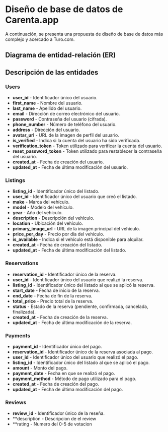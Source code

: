 # Diseño de base de datos de Carenta.app

A continuación, se presenta una propuesta de diseño de base de datos más complejo y acercado a Turo.com.

## Diagrama de entidad-relación (ER)

## Descripción de las entidades

### Users
- **user_id** - Identificador único del usuario.
- **first_name** - Nombre del usuario.
- **last_name** - Apellido del usuario.
- **email** - Dirección de correo electrónico del usuario.
- **password** - Contraseña del usuario (cifrada).
- **phone_number** - Número de teléfono del usuario.
- **address** - Dirección del usuario.
- **avatar_url** - URL de la imagen de perfil del usuario.
- **is_verified** - Indica si la cuenta del usuario ha sido verificada.
- **verification_token** - Token utilizado para verificar la cuenta del usuario.
- **reset_password_token** - Token utilizado para restablecer la contraseña del usuario.
- **created_at** - Fecha de creación del usuario.
- **updated_at** - Fecha de última modificación del usuario.

### Listings
- **listing_id** - Identificador único del listado.
- **user_id** - Identificador único del usuario que creó el listado.
- **make** - Marca del vehículo.
- **model** - Modelo del vehículo.
- **year** - Año del vehículo.
- **description** - Descripción del vehículo.
- **location** - Ubicación del vehículo.
- **primary_image_url** - URL de la imagen principal del vehículo.
- **price_per_day** - Precio por día del vehículo.
- **is_available** - Indica si el vehículo está disponible para alquilar.
- **created_at** - Fecha de creación del listado.
- **updated_at** - Fecha de última modificación del listado.

### Reservations
- **reservation_id** - Identificador único de la reserva.
- **user_id** - Identificador único del usuario que realizó la reserva.
- **listing_id** - Identificador único del listado al que se aplicó la reserva.
- **start_date** - Fecha de inicio de la reserva.
- **end_date** - Fecha de fin de la reserva.
- **total_price** - Precio total de la reserva.
- **status** - Estado de la reserva (pendiente, confirmada, cancelada, finalizada).
- **created_at** - Fecha de creación de la reserva.
- **updated_at** - Fecha de última modificación de la reserva.

### Payments
- **payment_id** - Identificador único del pago.
- **reservation_id** - Identificador único de la reserva asociada al pago.
- **user_id** - Identificador único del usuario que realizó el pago.
- **listing_id** - Identificador único del listado al que se aplicó el pago.
- **amount** - Monto del pago.
- **payment_date** - Fecha en que se realizó el pago.
- **payment_method** - Método de pago utilizado para el pago.
- **created_at** - Fecha de creación del pago.
- **updated_at** - Fecha de última modificación del pago.

### Reviews
- **review_id** - Identificador único de la reseña.
- **description - Descripcion de el review
- **rating - Numero del 0-5 de votacion
